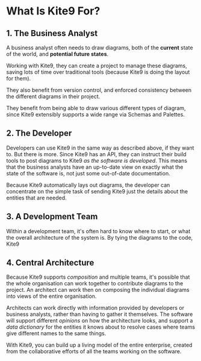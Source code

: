 # What Is Kite9 For?

## 1.  The Business Analyst

A business analyst often needs to draw diagrams, both of the **current** state of the world, and **potential future states**.

Working with Kite9, they can create a project to manage these diagrams, saving lots of time over traditional tools (because Kite9 is doing the layout for them).   

They also benefit from version control, and enforced consistency between the different diagrams in their project.

They benefit from being able to draw various different types of diagram, since Kite9 extensibly supports a wide range via Schemas and Palettes.

## 2.  The Developer

Developers can use Kite9 in the same way as described above, if they want to.  But there is more.  Since Kite9 has an API, they can instruct their build tools to post diagrams to Kite9 *as the software is developed*.  This means that the business analysts have an up-to-date view on exactly what the state of the software is, not just some out-of-date documentation.

Because Kite9 automatically lays out diagrams, the developer can concentrate on the simple task of sending Kite9 just the details about the entities that are needed.

## 3.  A Development Team

Within a development team, it's often hard to know where to start, or what the overall architecture of the system is.  By tying the diagrams to the code, Kite9 


## 4.  Central Architecture

Because Kite9 supports *composition* and multiple teams, it's possible that the whole organisation can work together to contribute diagrams to the project.  An architect can work then on composing the individual diagrams into views of the entire organisation.

Architects can work directly with information provided by developers or business analysts, rather than having to gather it themselves.  The software will support different *opinions* on how the architecture looks, and support a *data dictionary* for the entities it knows about to resolve cases where teams give different names to the same things.

With Kite9, you can build up a living model of the entire enterprise, created from the collaborative efforts of all the teams working on the software.

